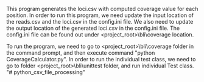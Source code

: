 This program generates the loci.csv with computed coverage value for each position.
In order to run this program, we need update the input location of the reads.csv and the loci.csv in the config.ini file.
We also need to update the output location of the generated loci.csv in the config.ini file.
The config.ini file can be found out under <project_root>\bli\coverage location.

To run the program, we need to go to <project_root>\bli\coverage folder in the command prompt, and then execute command "python CoverageCalculator.py".
In order to run the individual test class, we need to go to folder <project_root>\bli\unittest folder, and run individual Test class.
"# python_csv_file_processing" 

